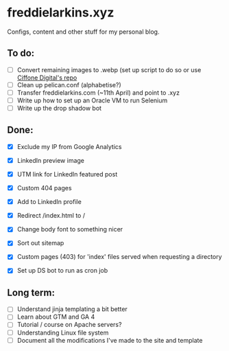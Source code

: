 # freddielarkins.xyz
Configs, content and other stuff for my personal blog.

## To do:
- [ ] Convert remaining images to .webp (set up script to do so or use [Ciffone Digital's repo](https://github.com/Ciffone-Digital/webp_check/blob/main/webp_check.py)
- [ ] Clean up pelican.conf (alphabetise?)
- [ ] Transfer freddielarkins.com (~11th April) and point to .xyz
- [ ] Write up how to set up an Oracle VM to run Selenium
- [ ] Write up the drop shadow bot

## Done:
- [x] Exclude my IP from Google Analytics
- [x] LinkedIn preview image
- [x] UTM link for LinkedIn featured post
- [x] Custom 404 pages
- [x] Add to LinkedIn profile
- [x] Redirect /index.html to /
- [x] Change body font to something nicer
- [x] Sort out sitemap
- [x] Custom pages (403) for 'index' files served when requesting a directory
- [x] Set up DS bot to run as cron job


## Long term:
- [ ] Understand jinja templating a bit better
- [ ] Learn about GTM and GA 4
- [ ] Tutorial / course on Apache servers?
- [ ] Understanding Linux file system
- [ ] Document all the modifications I've made to the site and template